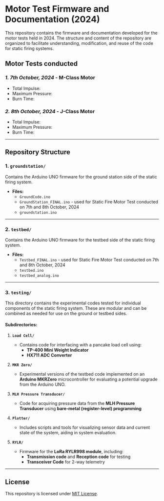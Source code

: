 # Motor Test Firmware and Documentation (2024)

This repository contains the firmware and documentation developed for the motor tests held in 2024. The structure and content of the repository are organized to facilitate understanding, modification, and reuse of the code for static firing systems.

## Motor Tests conducted
### *1. 7th October, 2024* - **M-Class Motor**
- Total Impulse:
- Maximum Pressure:
- Burn Time:
### *2. 8th October, 2024* - **J-Class Motor**
- Total Impulse:
- Maximum Pressure:
- Burn Time:

---

## Repository Structure

### **1. `groundstation/`**
Contains the Arduino UNO firmware for the ground station side of the static firing system.
- **Files:**
  - `GroundCode.ino`
  - `GroundStation_FINAL.ino` - used for Static Fire Motor Test conducted on 7th and 8th October, 2024
  - `groundstation.ino`

---

### **2. `testbed/`**
Contains the Arduino UNO firmware for the testbed side of the static firing system.
- **Files:**
  - `Testbed_FINAL.ino` - used for Static Fire Motor Test conducted on 7th and 8th October, 2024
  - `testbed.ino`
  - `testbed_analog.ino`

---

### **3. `testing/`**
This directory contains the experimental codes tested for individual components of the static firing system. These are modular and can be combined as needed for use on the ground or testbed sides.

#### Subdirectories:
1. **`Load Cell/`**
   - Contains code for interfacing with a pancake load cell using:
     - **TP-400 Mini Weight Indicator**
     - **HX711 ADC Converter**

2. **`MKR Zero/`**
   - Experimental versions of the testbed code implemented on an **Arduino MKRZero** microcontroller for evaluating a potential upgrade from the Arduino UNO.

3. **`MLH Pressure Transducer/`**
   - Code for acquiring pressure data from the **MLH Pressure Transducer** using **bare-metal (register-level) programming**

4. **`Plotter/`**
   - Includes scripts and tools for visualizing sensor data and current state of the system, aiding in system evaluation.

5. **`RYLR/`**
   - Firmware for the **LoRa RYLR998 module**, including:
     - **Transmission code** and **Reception code** for testing
     - **Transceiver Code** for 2-way telemetry


---
## License
This repository is licensed under [MIT License](LICENSE).
